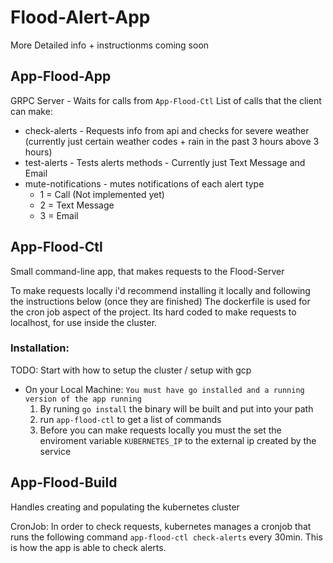 # Flood-Alert-App
More Detailed info + instructionms coming soon

## App-Flood-App
GRPC Server - Waits for calls from `App-Flood-Ctl` 
List of calls that the client can make:
- check-alerts - Requests info from api and checks for severe weather (currently just certain weather codes + rain in the past 3 hours above 3 hours)
- test-alerts - Tests alerts methods - Currently just Text Message and Email 
- mute-notifications - mutes notifications of each alert type 
	- 1 = Call (Not implemented yet)
	- 2 = Text Message
	- 3 = Email

## App-Flood-Ctl
Small command-line app, that makes requests to the Flood-Server

To make requests locally i'd recommend installing it locally and following the instructions below (once they are finished)
The dockerfile is used for the cron job aspect of the project. Its hard coded to make requests to localhost, for use inside the cluster.

### Installation:
TODO: Start with how to setup the cluster / setup with gcp
 - On your Local Machine:
	`You must have go installed and a running version of the app running`
	1.  By runing `go install` the binary will be built and put into your path
	2. run `app-flood-ctl` to get a list of commands
	3. Before you can make requests locally you must the set the enviroment variable `KUBERNETES_IP` to the external ip created by the service



## App-Flood-Build

Handles creating and populating the kubernetes cluster

CronJob: In order to check requests, kubernetes manages a cronjob that runs the following command `app-flood-ctl check-alerts` every 30min. This is how the app is able to check alerts.
